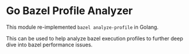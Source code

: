 # Go Bazel Profile Analyzer

This module re-implemented `bazel analyze-profile` in Golang.

This can be used to help analyze bazel execution profiles to further deep dive into bazel performance issues.
